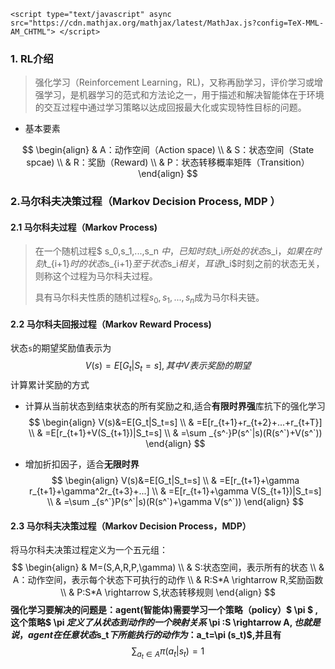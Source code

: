 ```
<script type="text/javascript" async src="https://cdn.mathjax.org/mathjax/latest/MathJax.js?config=TeX-MML-AM_CHTML"> </script>
```

###  1. RL介绍

> 强化学习（Reinforcement Learning，RL)，又称再励学习，评价学习或增强学习，是机器学习的范式和方法论之一，用于描述和解决智能体在于环境的交互过程中通过学习策略以达成回报最大化或实现特性目标的问题。 

- 基本要素

$$
\begin{align}
& A：动作空间（Action space) \\
& S：状态空间（State spcae) \\
& R：奖励（Reward) \\
& P：状态转移概率矩阵（Transition）
\end{align}
$$

### 2.马尔科夫决策过程（Markov Decision Process, MDP ）

#### 2.1 马尔科夫过程（Markov Process)

> 在一个随机过程$ s_0,s_1,...,s_n $中，已知时刻$t_i$所处的状态$s_i$，如果在时刻$t_{i+1}$时的状态$s_{i+1}$至于状态$s_i$相关，耳语$t_i$时刻之前的状态无关，则称这个过程为马尔科夫过程。
>
> 具有马尔科夫性质的随机过程$s_0,s_1,...,s_n$成为马尔科夫链。

#### 2.2 马尔科夫回报过程（Markov Reward Process)

状态```s```的期望奖励值表示为
$$
V(s)=E[G_t|S_t=s],其中V表示奖励的期望
$$
计算累计奖励的方式

- 计算从当前状态到结束状态的所有奖励之和,适合**有限时界强**库抗下的强化学习
  $$
  \begin{align}
  V(s)&=E[G_t|S_t=s] \\
  & =E[r_{t+1}+r_{t+2}+...+r_{t+T}] \\
  & =E[r_{t+1}+V(S_{t+1})|S_t=s] \\
  & =\sum _{s^·}P(s^`|s)(R(s^`)+V(s^`))
  \end{align}
  $$

- 增加折扣因子，适合**无限时界**
  $$
  \begin{align}
  V(s)&=E[G_t|S_t=s] \\
  & =E[r_{t+1}+\gamma r_{t+1}+\gamma^2r_{t+3}+...] \\
  & =E[r_{t+1}+\gamma V(S_{t+1})|S_t=s] \\
  & =\sum _{s^`}P(s^`|s)(R(s^`)+\gamma V(s^`))
  \end{align}
  $$
  

#### 2.3 马尔科夫决策过程（Markov Decision Process，MDP）

将马尔科夫决策过程定义为一个五元组：
$$
\begin{align}
& M=(S,A,R,P,\gamma) \\
& S:状态空间，表示所有的状态 \\
& A：动作空间，表示每个状态下可执行的动作 \\
& R:S*A \rightarrow R,奖励函数 \\
& P:S*A \rightarrow S,状态转移规则
\end{align}
$$
**强化学习要解决的问题是：agent(智能体)需要学习一个策略（policy）$ \pi $ ,这个策略$ \pi $定义了从状态到动作的一个映射关系$ \pi :S \rightarrow A$,也就是说，agent在任意状态$s_t$下所能执行的动作为：$a_t=\pi (s_t)$,并且有**
$$
\sum _{a_t \in A} \pi (a_t|s_t)=1
$$




